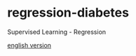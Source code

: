# regression-diabetes

Supervised Learning - Regression

[english version](https://peuvitor.github.io/portfolio/projects/ds/regression-diabetes/)
